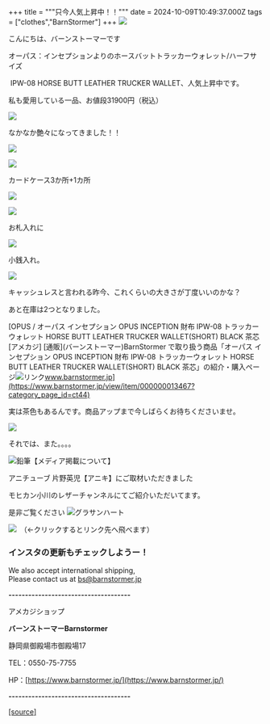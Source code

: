 +++
title = """只今人気上昇中！！"""
date = 2024-10-09T10:49:37.000Z
tags = ["clothes","BarnStormer"]
+++
[![](https://stat.ameba.jp/user_images/20231023/16/barnstormer-go/b2/03/p/o0420015015354743273.png)](https://ameblo.jp/barnstormer-go/entry-12825670498.html)

こんにちは、バーンストーマーです

オーパス：インセプションよりのホースバットトラッカーウォレット/ハーフサイズ

 IPW-08 HORSE BUTT LEATHER TRUCKER WALLET、人気上昇中です。

私も愛用している一品、お値段31900円（税込）

[![](https://stat.ameba.jp/user_images/20241009/18/barnstormer-go/5c/2d/j/o0466070015495934020.jpg)](https://stat.ameba.jp/user_images/20241009/18/barnstormer-go/5c/2d/j/o0466070015495934020.jpg)

なかなか艶々になってきました！！

[![](https://stat.ameba.jp/user_images/20241009/18/barnstormer-go/23/3e/j/o0466070015495934023.jpg)](https://stat.ameba.jp/user_images/20241009/18/barnstormer-go/23/3e/j/o0466070015495934023.jpg)

[![](https://stat.ameba.jp/user_images/20241009/18/barnstormer-go/60/ec/j/o0466070015495934024.jpg)](https://stat.ameba.jp/user_images/20241009/18/barnstormer-go/60/ec/j/o0466070015495934024.jpg)

カードケース3か所+1カ所

[![](https://stat.ameba.jp/user_images/20241009/18/barnstormer-go/20/2e/j/o0466070015495934025.jpg)](https://stat.ameba.jp/user_images/20241009/18/barnstormer-go/20/2e/j/o0466070015495934025.jpg)

[![](https://stat.ameba.jp/user_images/20241009/18/barnstormer-go/7d/99/j/o0466070015495934028.jpg)](https://stat.ameba.jp/user_images/20241009/18/barnstormer-go/7d/99/j/o0466070015495934028.jpg)

お札入れに

[![](https://stat.ameba.jp/user_images/20241009/18/barnstormer-go/fc/20/j/o0466070015495934026.jpg)](https://stat.ameba.jp/user_images/20241009/18/barnstormer-go/fc/20/j/o0466070015495934026.jpg)

小銭入れ。

[![](https://stat.ameba.jp/user_images/20241009/18/barnstormer-go/28/c0/j/o0466070015495934029.jpg)](https://stat.ameba.jp/user_images/20241009/18/barnstormer-go/28/c0/j/o0466070015495934029.jpg)

キャッシュレスと言われる昨今、これくらいの大きさが丁度いいのかな？

あと在庫は2つとなりました。

[OPUS / オーパス インセプション OPUS INCEPTION 財布 IPW-08 トラッカーウォレット HORSE BUTT LEATHER TRUCKER WALLET(SHORT) BLACK 茶芯 \[アメカジ\] \[通販\](バーンストーマー)BarnStormer で取り扱う商品「オーパス インセプション OPUS INCEPTION 財布 IPW-08 トラッカーウォレット HORSE BUTT LEATHER TRUCKER WALLET(SHORT) BLACK 茶芯」の紹介・購入ページ![リンク](https://c.stat100.ameba.jp/ameblo/symbols/v3.20.0/svg/gray/editor_link.svg)www.barnstormer.jp](https://www.barnstormer.jp/view/item/000000013467?category_page_id=ct44)

実は茶色もあるんです。商品アップまで今しばらくお待ちくださいませ。

[![](https://stat.ameba.jp/user_images/20241009/18/barnstormer-go/43/96/j/o0466070015495935785.jpg)](https://stat.ameba.jp/user_images/20241009/18/barnstormer-go/43/96/j/o0466070015495935785.jpg)

それでは、また。。。。

![鉛筆](https://stat100.ameba.jp/blog/ucs/img/char/char3/519.png)【メディア掲載について】

アニチューブ 片野英児【アニキ】にご取材いただきました

モヒカン小川のレザーチャンネルにてご紹介いただいてます。

是非ご覧ください ![グラサンハート](https://stat100.ameba.jp/blog/ucs/img/char/char3/148.png)

[![](https://stat.ameba.jp/user_images/20230412/16/barnstormer-go/6a/23/p/o0108010815269242493.png)](https://www.instagram.com/barnstormer_daily/)　（←クリックするとリンク先へ飛べます）

### インスタの更新もチェックしようー！

We also accept international shipping,  
Please contact us at bs@barnstormer.jp

**\-------------------------------------**

アメカジショップ

**バーンストーマーBarnstormer**

静岡県御殿場市御殿場17

TEL：0550-75-7755

HP：[https://www.barnstormer.jp/](https://www.barnstormer.jp/)

**\-------------------------------------**

[[source]](https://ameblo.jp/barnstormer-go/entry-12870633822.html)
